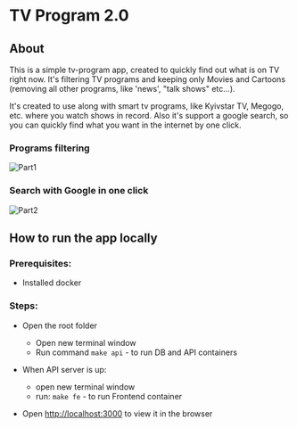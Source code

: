 # TV Program 2.0

## About
This is a simple tv-program app, created to quickly find out what is on TV right now. It's filtering TV programs and keeping only Movies and Cartoons (removing all other programs, like 'news', "talk shows" etc...).

It's created to use along with smart tv programs, like Kyivstar TV, Megogo, etc. where you watch shows in record. 
Also it's support a google search, so you can quickly find what you want in the internet by one click.

### Programs filtering
![Part1](https://github.com/user-attachments/assets/667fed19-f8b2-4a97-ba6d-ec05586519d7)

### Search with Google in one click
![Part2](https://github.com/user-attachments/assets/071e0193-243b-432c-9e1f-6b5cfa80da0e)

## How to run the app locally
### Prerequisites:
* Installed docker

### Steps:
* Open the root folder
  * Open new terminal window
  * Run command `make api` - to run DB and API containers

* When API server is up:
  * open new terminal window
  * run: `make fe` - to run Frontend container
* Open [http://localhost:3000](http://localhost:3000) to view it in the browser
